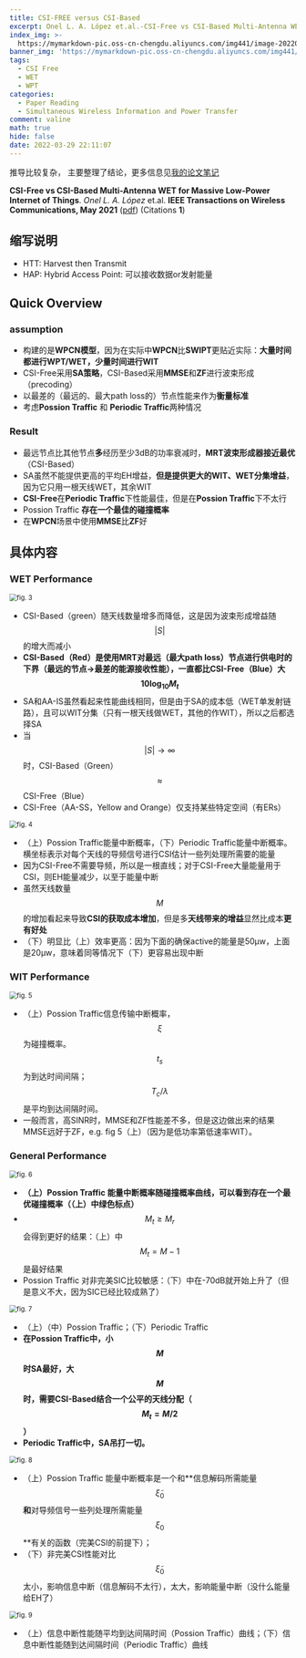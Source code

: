 ```yaml
---
title: CSI-FREE versus CSI-Based
excerpt: Onel L. A. López et.al.-CSI-Free vs CSI-Based Multi-Antenna WET for Massive Low-Power Internet of Things
index_img: >-
  https://mymarkdown-pic.oss-cn-chengdu.aliyuncs.com/img441/image-20220329221305200.png
banner_img: 'https://mymarkdown-pic.oss-cn-chengdu.aliyuncs.com/img441/1638523690670.jpg'
tags:
  - CSI Free
  - WET
  - WPT
categories:
  - Paper Reading
  - Simultaneous Wireless Information and Power Transfer
comment: valine
math: true
hide: false
date: 2022-03-29 22:11:07
---
```


推导比较复杂， 主要整理了结论，更多信息见[我的论文笔记](.\MyPaperNote.html)

**CSI-Free vs CSI-Based Multi-Antenna WET for Massive Low-Power Internet of Things**.  *Onel L. A. López* et.al.  **IEEE Transactions on Wireless Communications, May  2021**  ([pdf](https://ieeexplore.ieee.org/document/9316281))  (Citations **1**)

## 缩写说明

- HTT: Harvest then Transmit
- HAP: Hybrid Access Point: 可以接收数据or发射能量

## Quick Overview

### assumption

- 构建的是**WPCN模型**，因为在实际中**WPCN**比**SWIPT**更贴近实际：**大量时间都进行WPT/WET，少量时间进行WIT**
- CSI-Free采用**SA策略**，CSI-Based采用**MMSE**和**ZF**进行波束形成（precoding）
- 以最差的（最远的、最大path loss的）节点性能来作为**衡量标准**
- 考虑**Possion Traffic** 和 **Periodic Traffic**两种情况

### Result

- 最远节点比其他节点**多**经历至少3dB的功率衰减时，**MRT波束形成器接近最优**（CSI-Based）
- SA虽然不能提供更高的平均EH增益，**但是提供更大的WIT、WET分集增益**，因为它只用一根天线WET，其余WIT
- **CSI-Free**在**Periodic Traffic**下性能最佳，但是在**Possion Traffic**下不太行
- Possion Traffic **存在一个最佳的碰撞概率**
- 在**WPCN**场景中使用**MMSE**比**ZF**好

## 具体内容

### WET Performance

<img src="https://mymarkdown-pic.oss-cn-chengdu.aliyuncs.com/img441/image-20220329211029929.png" alt="fig. 3" style="zoom: 80%;" />

- CSI-Based（green）随天线数量增多而降低，这是因为波束形成增益随$$|S|$$的增大而减小
- **CSI-Based（Red）是使用MRT对最远（最大path loss）节点进行供电时的下界（最远的节点->最差的能源接收性能），一直都比CSI-Free（Blue）大$$10\log_{10}M_t$$**
- SA和AA-IS虽然看起来性能曲线相同，但是由于SA的成本低（WET单发射链路），且可以WIT分集（只有一根天线做WET，其他的作WIT），所以之后都选择SA
- 当$$|S|\to \infty$$时，CSI-Based（Green）$$\approx$$ CSI-Free（Blue）
- CSI-Free（AA-SS，Yellow and Orange）仅支持某些特定空间（有ERs）



<img src="https://mymarkdown-pic.oss-cn-chengdu.aliyuncs.com/img441/image-20220329213211839.png" alt="fig. 4" style="zoom:80%;" />



- （上）Possion Traffic能量中断概率，（下）Periodic Traffic能量中断概率。横坐标表示对每个天线的导频信号进行CSI估计一些列处理所需要的能量
- 因为CSI-Free不需要导频，所以是一根直线；对于CSI-Free大量能量用于CSI，则EH能量减少，以至于能量中断
- 虽然天线数量$$M$$的增加看起来导致**CSI的获取成本增加**，但是多**天线带来的增益**显然比成本**更有好处**
- （下）明显比（上）效率更高：因为下面的确保active的能量是50μw，上面是20μw，意味着同等情况下（下）更容易出现中断

### WIT Performance

<img src="https://mymarkdown-pic.oss-cn-chengdu.aliyuncs.com/img441/image-20220329213539222.png" alt="fig. 5" style="zoom:80%;" />

- （上）Possion Traffic信息传输中断概率，$$\xi$$为碰撞概率。$$t_s$$为到达时间间隔；$$T_c/\lambda$$是平均到达间隔时间。
- 一般而言，高SINR时，MMSE和ZF性能差不多，但是这边做出来的结果MMSE远好于ZF，e.g. fig 5（上）（因为是低功率第低速率WIT）。

### General Performance

<img src="https://mymarkdown-pic.oss-cn-chengdu.aliyuncs.com/img441/image-20220329214330457.png" alt="fig. 6" style="zoom:80%;" />

- **（上）Possion Traffic 能量中断概率随碰撞概率曲线，可以看到存在一个最优碰撞概率（（上）中绿色标点）**
- $$M_t\geq M_r$$会得到更好的结果：（上）中$$M_t=M-1$$是最好结果
- Possion Traffic 对非完美SIC比较敏感：（下）中在-70dB就开始上升了（但是意义不大，因为SIC已经比较成熟了）

<img src="https://mymarkdown-pic.oss-cn-chengdu.aliyuncs.com/img441/image-20220329214856838.png" alt="fig. 7" style="zoom:80%;" />

- （上）（中）Possion Traffic；（下）Periodic Traffic
- **在Possion Traffic中，小$$M$$时SA最好，大$$M$$时，需要CSI-Based结合一个公平的天线分配（$$M_t=M/2$$）**
- **Periodic Traffic中，SA吊打一切。**

<img src="https://mymarkdown-pic.oss-cn-chengdu.aliyuncs.com/img441/image-20220329215404520.png" alt="fig. 8" style="zoom:80%;" />

- （上）Possion Traffic 能量中断概率是一个和**信息解码所需能量$$\tilde{\xi}_0$$**和**对导频信号一些列处理所需能量$$\xi_0$$**有关的函数（完美CSI的前提下）；
- （下）非完美CSI性能对比$$\tilde{\xi}_0$$太小，影响信息中断（信息解码不太行），太大，影响能量中断（没什么能量给EH了）

<img src="https://mymarkdown-pic.oss-cn-chengdu.aliyuncs.com/img441/image-20220329220615250.png" alt="fig. 9" style="zoom:80%;" />

- （上）信息中断性能随平均到达间隔时间（Possion Traffic）曲线；（下）信息中断性能随到达间隔时间（Periodic Traffic）曲线
